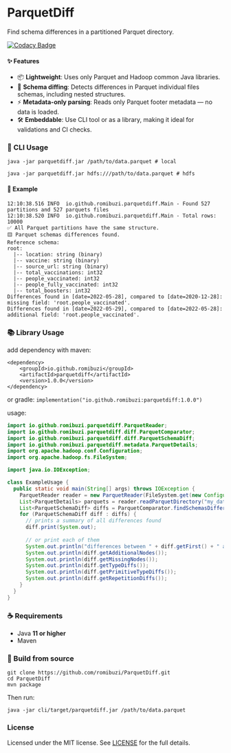 ParquetDiff
======

Find schema differences in a partitioned Parquet directory.

[![Codacy Badge](https://app.codacy.com/project/badge/Grade/a95e487441c04ceea58d5d245c86040c)](https://app.codacy.com/gh/romibuzi/ParquetDiff/dashboard?utm_source=gh&utm_medium=referral&utm_content=&utm_campaign=Badge_grade)

#### ✨ Features

- 📦 **Lightweight**: Uses only Parquet and Hadoop common Java libraries.
- 🧠 **Schema diffing**: Detects differences in Parquet individual files schemas, including nested structures.
- ⚡  **Metadata-only parsing**: Reads only Parquet footer metadata — no data is loaded.
- 🛠️ **Embeddable**: Use CLI tool or as a library, making it ideal for validations and CI checks.

### 🚀 CLI Usage

```
java -jar parquetdiff.jar /path/to/data.parquet # local

java -jar parquetdiff.jar hdfs:///path/to/data.parquet # hdfs
```

#### 🧾 Example

```
12:10:38.516 INFO  io.github.romibuzi.parquetdiff.Main - Found 527 partitions and 527 parquets files
12:10:38.520 INFO  io.github.romibuzi.parquetdiff.Main - Total rows: 10000
✅ All Parquet partitions have the same structure.
🟨 Parquet schemas differences found.
Reference schema:
root: 
  |-- location: string (binary)
  |-- vaccine: string (binary)
  |-- source_url: string (binary)
  |-- total_vaccinations: int32
  |-- people_vaccinated: int32
  |-- people_fully_vaccinated: int32
  |-- total_boosters: int32
Differences found in [date=2022-05-28], compared to [date=2020-12-28]:
missing field: 'root.people_vaccinated'.
Differences found in [date=2022-05-29], compared to [date=2022-05-28]:
additional field: 'root.people_vaccinated'.
```

### 📚 Library Usage

add dependency with maven:

```
<dependency>
    <groupId>io.github.romibuzi</groupId>
    <artifactId>parquetdiff</artifactId>
    <version>1.0.0</version>
</dependency>
```

or gradle: `implementation("io.github.romibuzi:parquetdiff:1.0.0")`

usage:

```java
import io.github.romibuzi.parquetdiff.ParquetReader;
import io.github.romibuzi.parquetdiff.diff.ParquetComparator;
import io.github.romibuzi.parquetdiff.diff.ParquetSchemaDiff;
import io.github.romibuzi.parquetdiff.metadata.ParquetDetails;
import org.apache.hadoop.conf.Configuration;
import org.apache.hadoop.fs.FileSystem;

import java.io.IOException;

class ExampleUsage {
  public static void main(String[] args) throws IOException {
    ParquetReader reader = new ParquetReader(FileSystem.get(new Configuration()));
    List<ParquetDetails> parquets = reader.readParquetDirectory("my_data.parquet");
    List<ParquetSchemaDiff> diffs = ParquetComparator.findSchemasDifferences(parquets);
    for (ParquetSchemaDiff diff : diffs) {
      // prints a summary of all differences found
      diff.print(System.out);
      
      // or print each of them
      System.out.println("differences between " + diff.getFirst() + " and " + diff.getSecond());
      System.out.println(diff.getAdditionalNodes());
      System.out.println(diff.getMissingNodes());
      System.out.println(diff.getTypeDiffs());
      System.out.println(diff.getPrimitiveTypeDiffs());
      System.out.println(diff.getRepetitionDiffs());
    }
  }
}
```

### ☕ Requirements

- Java **11 or higher**
- Maven

### 🔧 Build from source

```
git clone https://github.com/romibuzi/ParquetDiff.git
cd ParquetDiff
mvn package
```

Then run:

`java -jar cli/target/parquetdiff.jar /path/to/data.parquet`

### License

Licensed under the MIT license. See [LICENSE](LICENSE) for the full details.
